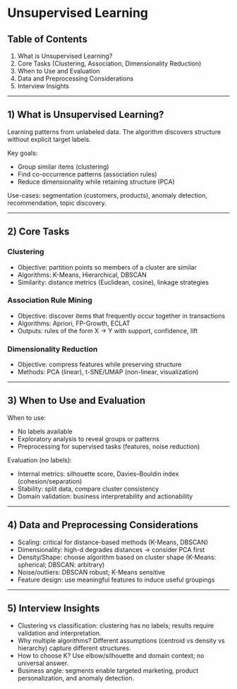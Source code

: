# Unsupervised Learning

## Table of Contents
1. What is Unsupervised Learning?
2. Core Tasks (Clustering, Association, Dimensionality Reduction)
3. When to Use and Evaluation
4. Data and Preprocessing Considerations
5. Interview Insights

---

## 1) What is Unsupervised Learning?

Learning patterns from unlabeled data. The algorithm discovers structure without explicit target labels.

Key goals:
- Group similar items (clustering)
- Find co-occurrence patterns (association rules)
- Reduce dimensionality while retaining structure (PCA)

Use-cases: segmentation (customers, products), anomaly detection, recommendation, topic discovery.

---

## 2) Core Tasks

### Clustering
- Objective: partition points so members of a cluster are similar
- Algorithms: K-Means, Hierarchical, DBSCAN
- Similarity: distance metrics (Euclidean, cosine), linkage strategies

### Association Rule Mining
- Objective: discover items that frequently occur together in transactions
- Algorithms: Apriori, FP-Growth, ECLAT
- Outputs: rules of the form X → Y with support, confidence, lift

### Dimensionality Reduction
- Objective: compress features while preserving structure
- Methods: PCA (linear), t-SNE/UMAP (non-linear, visualization)

---

## 3) When to Use and Evaluation

When to use:
- No labels available
- Exploratory analysis to reveal groups or patterns
- Preprocessing for supervised tasks (features, noise reduction)

Evaluation (no labels):
- Internal metrics: silhouette score, Davies–Bouldin index (cohesion/separation)
- Stability: split data, compare cluster consistency
- Domain validation: business interpretability and actionability

---

## 4) Data and Preprocessing Considerations

- Scaling: critical for distance-based methods (K-Means, DBSCAN)
- Dimensionality: high-d degrades distances → consider PCA first
- Density/Shape: choose algorithm based on cluster shape (K-Means: spherical; DBSCAN: arbitrary)
- Noise/outliers: DBSCAN robust; K-Means sensitive
- Feature design: use meaningful features to induce useful groupings

---

## 5) Interview Insights

- Clustering vs classification: clustering has no labels; results require validation and interpretation.
- Why multiple algorithms? Different assumptions (centroid vs density vs hierarchy) capture different structures.
- How to choose K? Use elbow/silhouette and domain context; no universal answer.
- Business angle: segments enable targeted marketing, product personalization, and anomaly detection.
